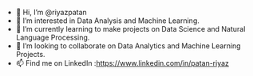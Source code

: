 - 👋 Hi, I’m @riyazpatan
- 👀 I’m interested in Data Analysis and Machine Learning.
- 🌱 I’m currently learning to make projects on Data Science and Natural Language Processing.
- 💞️ I’m looking to collaborate on Data Analytics and Machine Learning Projects.
- 📫 Find me on LinkedIn :https://www.linkedin.com/in/patan-riyaz

<!---
riyaz7781/riyaz7781 is a ✨ special ✨ repository because its `README.md` (this file) appears on your GitHub profile.
You can click the Preview link to take a look at your changes.
--->
